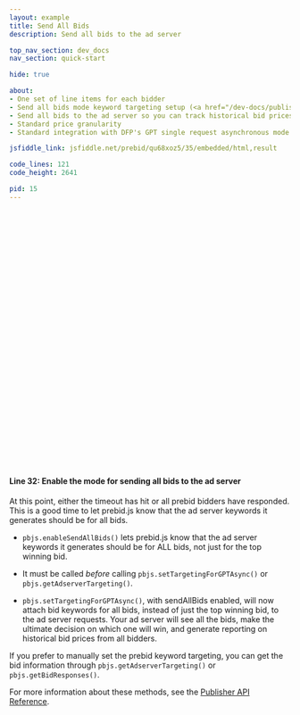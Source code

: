 ```yaml
---
layout: example
title: Send All Bids
description: Send all bids to the ad server

top_nav_section: dev_docs
nav_section: quick-start

hide: true

about:
- One set of line items for each bidder
- Send all bids mode keyword targeting setup (<a href="/dev-docs/publisher-api-reference.html#module_pbjs.enableSendAllBids">reference here</a>)
- Send all bids to the ad server so you can track historical bid prices from various bidders in reporting
- Standard price granularity
- Standard integration with DFP's GPT single request asynchronous mode

jsfiddle_link: jsfiddle.net/prebid/qu68xoz5/35/embedded/html,result

code_lines: 121
code_height: 2641

pid: 15
---
```


<br />
<br />
<br />
<br />
<br />
<br />
<br />
<br />
<br />
<br />
<br />
<br />
<br />
<br />
<br />
<br />
<br />
<br />
<br />
<br />
<br />
<br />
<br />
<br />
<br />
<br />
<br />

<div markdown="1">

#### Line 32: Enable the mode for sending all bids to the ad server

At this point, either the timeout has hit or all prebid bidders have responded. This is a good time to let prebid.js know that the ad server keywords it generates should be for all bids.

+ `pbjs.enableSendAllBids()` lets prebid.js know that the ad server keywords it generates should be for ALL bids, not just for the top winning bid.

+ It must be called *before* calling `pbjs.setTargetingForGPTAsync()` or `pbjs.getAdserverTargeting()`. 

+ `pbjs.setTargetingForGPTAsync()`, with sendAllBids enabled, will now attach bid keywords for all bids, instead of just the top winning bid, to the ad server requests. Your ad server will see all the bids, make the ultimate decision on which one will win, and generate reporting on historical bid prices from all bidders.

If you prefer to manually set the prebid keyword targeting, you can get the bid information through `pbjs.getAdserverTargeting()` or `pbjs.getBidResponses()`.

For more information about these methods, see the [Publisher API Reference](/dev-docs/publisher-api-reference.html#module_pbjs.enableSendAllBids).

</div>
